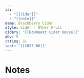 ```yaml
---
is:
  - "[[cider]]"
  - "[[note]]"
name: Blackberry Cider
style: Cider - Other Fruit
cidery: "[[Downeast Cider House]]"
abv: 5
rating: 👍
last: "[[2023-08]]"
---
```

# Notes

